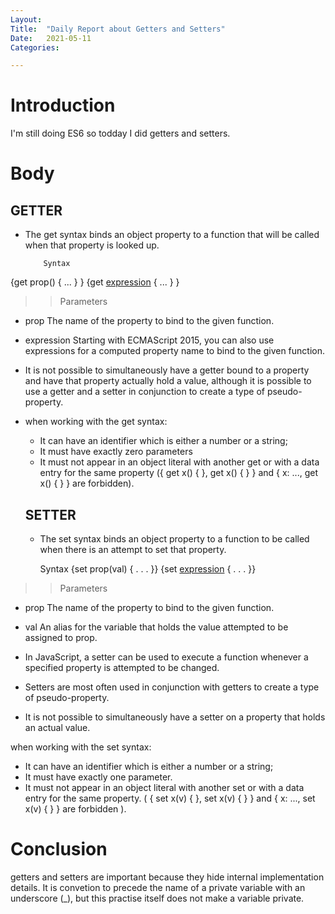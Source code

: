 ```yaml
---
Layout:
Title:	"Daily Report about Getters and Setters"
Date:	2021-05-11
Categories:

---
```


# Introduction
I'm still doing ES6 so todday I did getters and setters.

# Body

## GETTER
 
- The get syntax binds an object property to a function that will be called when that property is looked up.
 
          Syntax
{get prop() { ... } }
{get [expression]() { ... } }

 >> Parameters
- prop
The name of the property to bind to the given function.
- expression
Starting with ECMAScript 2015, you can also use expressions for a computed property name to bind to the given function.

- It is not possible to simultaneously have a getter bound to a property and have that property actually hold a value, although it is possible to use a getter and a setter in conjunction to create a type of pseudo-property.

* when working with the get syntax:

   - It can have an identifier which is either a number or a string;
   - It must have exactly zero parameters 
   - It must not appear in an object literal with another get or with a data entry for the same property ({ get x() { }, get x() { } } and { x: ..., get x() { } } are forbidden).

   ## SETTER

   - The set syntax binds an object property to a function to be called when there is an attempt to set that property.

      Syntax
{set prop(val) { . . . }}
{set [expression](val) { . . . }}

>> Parameters
- prop
The name of the property to bind to the given function.
- val
An alias for the variable that holds the value attempted to be assigned to prop.

- In JavaScript, a setter can be used to execute a function whenever a specified property is attempted to be changed.
- Setters are most often used in conjunction with getters to create a type of pseudo-property. 
- It is not possible to simultaneously have a setter on a property that holds an actual value.

when working with the set syntax:

* It can have an identifier which is either a number or a string;
* It must have exactly one parameter.
* It must not appear in an object literal with another set or with a data entry for the same property.
( { set x(v) { }, set x(v) { } } and { x: ..., set x(v) { } } are forbidden ).

# Conclusion

getters and setters are important because they hide internal implementation details.
It is convetion to precede the name of a private variable with an underscore (_), but this practise itself does 
not make a variable private. 